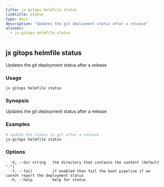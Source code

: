 ```yaml
---
title: jx gitops helmfile status
linktitle: status
type: docs
description: "Updates the git deployment status after a release"
aliases:
  - jx-gitops_helmfile_status
---
```


## jx gitops helmfile status

Updates the git deployment status after a release

### Usage

```
jx gitops helmfile status
```

### Synopsis

Updates the git deployment status after a release

### Examples

  ```bash
  # update the status in git after a release
  jx-gitops helmfile status

  ```
### Options

```
  -d, --dir string   the directory that contains the content (default ".")
  -f, --fail         if enabled then fail the boot pipeline if we cannot report the deployment status
  -h, --help         help for status
```


